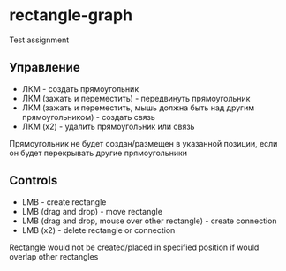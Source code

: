 # rectangle-graph
Test assignment

## Управление
* ЛКМ - создать прямоугольник
* ЛКМ (зажать и переместить) - передвинуть прямоугольник
* ЛКМ (зажать и переместить, мышь должна быть над другим прямоугольником) - создать связь
* ЛКМ (x2) - удалить прямоугольник или связь

Прямоугольник не будет создан/размещен в указанной позиции, если он будет перекрывать другие прямоугольники

## Controls
* LMB - create rectangle
* LMB (drag and drop) - move rectangle
* LMB (drag and drop, mouse over other rectangle) - create connection
* LMB (x2) - delete rectangle or connection

Rectangle would not be created/placed in specified position if would overlap other rectangles
